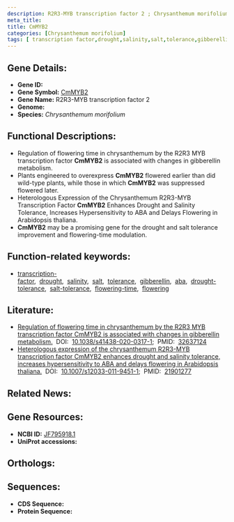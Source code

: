 ```yaml
---
description: R2R3-MYB transcription factor 2 ; Chrysanthemum morifolium
meta_title:
title: CmMYB2
categories: [Chrysanthemum morifolium]
tags: [ transcription factor,drought,salinity,salt,tolerance,gibberellin,aba,drought tolerance,salt tolerance,flowering time,flowering ]
---
```


## Gene Details:
- **Gene ID:** []()
- **Gene Symbol:** <u>CmMYB2</u>
- **Gene Name:** R2R3-MYB transcription factor 2
- **Genome:** []()
- **Species:** *Chrysanthemum morifolium*

## Functional Descriptions:
   - Regulation of flowering time in chrysanthemum by the R2R3 MYB transcription factor **CmMYB2** is associated with changes in gibberellin metabolism.
   - Plants engineered to overexpress **CmMYB2** flowered earlier than did wild-type plants, while those in which **CmMYB2** was suppressed flowered later.
   - Heterologous Expression of the Chrysanthemum R2R3-MYB Transcription Factor **CmMYB2** Enhances Drought and Salinity Tolerance, Increases Hypersensitivity to ABA and Delays Flowering in Arabidopsis thaliana.
   - **CmMYB2** may be a promising gene for the drought and salt tolerance improvement and flowering-time modulation.

## Function-related keywords:
   - [transcription-factor](/tags/transcription-factor/),&nbsp;&nbsp;[drought](/tags/drought/),&nbsp;&nbsp;[salinity](/tags/salinity/),&nbsp;&nbsp;[salt](/tags/salt/),&nbsp;&nbsp;[tolerance](/tags/tolerance/),&nbsp;&nbsp;[gibberellin](/tags/gibberellin/),&nbsp;&nbsp;[aba](/tags/aba/),&nbsp;&nbsp;[drought-tolerance](/tags/drought-tolerance/),&nbsp;&nbsp;[salt-tolerance](/tags/salt-tolerance/),&nbsp;&nbsp;[flowering-time](/tags/flowering-time/),&nbsp;&nbsp;[flowering](/tags/flowering/)

## Literature:
   - [Regulation of flowering time in chrysanthemum by the R2R3 MYB transcription factor CmMYB2 is associated with changes in gibberellin metabolism.](https://doi.org/10.1038/s41438-020-0317-1)&nbsp;&nbsp;DOI:&nbsp;&nbsp;[10.1038/s41438-020-0317-1](https://doi.org/10.1038/s41438-020-0317-1);&nbsp;&nbsp;PMID:&nbsp;&nbsp;[32637124](https://pubmed.ncbi.nlm.nih.gov/32637124/)
   - [Heterologous expression of the chrysanthemum R2R3-MYB transcription factor CmMYB2 enhances drought and salinity tolerance, increases hypersensitivity to ABA and delays flowering in Arabidopsis thaliana.](https://doi.org/10.1007/s12033-011-9451-1)&nbsp;&nbsp;DOI:&nbsp;&nbsp;[10.1007/s12033-011-9451-1](https://doi.org/10.1007/s12033-011-9451-1);&nbsp;&nbsp;PMID:&nbsp;&nbsp;[21901277](https://pubmed.ncbi.nlm.nih.gov/21901277/)

## Related News:

## Gene Resources:
- **NCBI ID:**  [JF795918.1](https://www.ncbi.nlm.nih.gov/gene/?term=JF795918.1)
- **UniProt accessions:**  [](https://www.uniprot.org/uniprotkb//entry)

## Orthologs:

## Sequences:
- **CDS Sequence:**
- **Protein Sequence:**

